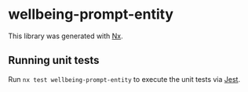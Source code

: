 # wellbeing-prompt-entity

This library was generated with [Nx](https://nx.dev).

## Running unit tests

Run `nx test wellbeing-prompt-entity` to execute the unit tests via [Jest](https://jestjs.io).
